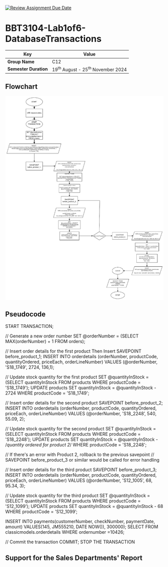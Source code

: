[![Review Assignment Due Date](https://classroom.github.com/assets/deadline-readme-button-22041afd0340ce965d47ae6ef1cefeee28c7c493a6346c4f15d667ab976d596c.svg)](https://classroom.github.com/a/r-tQZu0l)
# BBT3104-Lab1of6-DatabaseTransactions


| **Key**                                                               | Value                                                                                                                                                                              |
|---------------|---------------------------------------------------------|
| **Group Name**                                                               | C12|
| **Semester Duration**                                                 | 19<sup>th</sup> August - 25<sup>th</sup> November 2024                                                                                                                       |

## Flowchart

![flowchart](Flowchart.png)
## Pseudocode
START TRANSACTION;

// Generate a new order number
SET @orderNumber = (SELECT MAX(orderNumber) + 1 FROM orders);

// Insert order details for the first product
Then Insert
SAVEPOINT before_product_1;
INSERT INTO orderdetails (orderNumber, productCode, quantityOrdered, priceEach, orderLineNumber)
VALUES (@orderNumber, 'S18_1749', 2724, 136,1);

// Update stock quantity for the first product
SET @quantityInStock = (SELECT quantityInStock FROM products WHERE productCode = 'S18_1749');
UPDATE products
SET quantityInStock = @quantityInStock - 2724
WHERE productCode = 'S18_1749';

// Insert order details for the second product
SAVEPOINT before_product_2;
INSERT INTO orderdetails (orderNumber, productCode, quantityOrdered, priceEach, orderLineNumber)
VALUES (@orderNumber, 'S18_2248’, 540, 55.09, 2);

// Update stock quantity for the second product
SET @quantityInStock = (SELECT quantityInStock FROM products WHERE productCode = 'S18_2248');
UPDATE products
SET quantityInStock = @quantityInStock - /*quantity ordered for product 2*/
WHERE productCode = 'S18_2248';

// If there's an error with Product 2, rollback to the previous savepoint
// SAVEPOINT before_product_3 or similar would be called for error handling

// Insert order details for the third product
SAVEPOINT before_product_3;
INSERT INTO orderdetails (orderNumber, productCode, quantityOrdered, priceEach, orderLineNumber)
VALUES (@orderNumber, 'S12_1005', 68, 95.34, 3);

// Update stock quantity for the third product
SET @quantityInStock = (SELECT quantityInStock FROM products WHERE productCode = 'S12_1099’);
UPDATE products
SET quantityInStock = @quantityInStock - 68
WHERE productCode = 'S12_1099’;

INSERT INTO payments(customerNumber, checkNumber, paymentDate, amount)
VALUES(145, JM555210, DATE NOW()), 300000);
SELECT FROM classicmodels.orderdetails WHERE ordernumber =10426;

// Commit the transaction
COMMIT;
STOP THE TRANSACTION



## Support for the Sales Departments' Report

